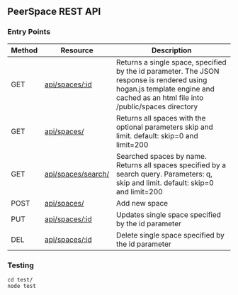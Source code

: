 ## PeerSpace REST API

### Entry Points
Method | Resource | Description
---|---|---|
GET | [api/spaces/:id]() | Returns a single space, specified by the id parameter. The JSON response is rendered using hogan.js template engine and cached as an html file into /public/spaces directory
GET |[api/spaces/]() | Returns all spaces with the optional parameters skip and limit. default: skip=0 and limit=200
GET | [api/spaces/search/]() | Searched spaces by name. Returns all spaces specified by a search query. Parameters: q, skip and limit. default: skip=0 and limit=200
POST |[ api/spaces/]() | Add new space
PUT |[ api/spaces/:id]() | Updates single space specified by the id parameter
DEL |[ api/spaces/:id]() | Delete single space specified by the id parameter


### Testing
```
cd test/
node test
```
